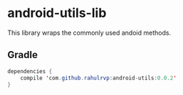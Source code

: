 # android-utils-lib

This library wraps the commonly used andoid methods.

## Gradle

```java
dependencies {
    compile 'com.github.rahulrvp:android-utils:0.0.2'
}
```
